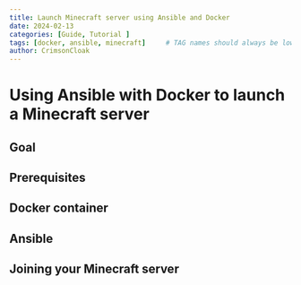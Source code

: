```yaml
---
title: Launch Minecraft server using Ansible and Docker
date: 2024-02-13
categories: [Guide, Tutorial ]
tags: [docker, ansible, minecraft]     # TAG names should always be lowercase
author: CrimsonCloak
---
```


# Using Ansible with Docker to launch a Minecraft server

## Goal

## Prerequisites

## Docker container

## Ansible

## Joining your Minecraft server


